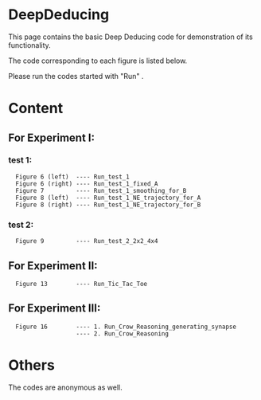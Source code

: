 # DeepDeducing
This page contains the basic Deep Deducing code for demonstration of its functionality.

The code corresponding to each figure is listed below.

Please run the codes started with "Run" .

# Content


## For Experiment I:

 ### test 1:

      Figure 6 (left)  ---- Run_test_1
      Figure 6 (right) ---- Run_test_1_fixed_A
      Figure 7         ---- Run_test_1_smoothing_for_B
      Figure 8 (left)  ---- Run_test_1_NE_trajectory_for_A
      Figure 8 (right) ---- Run_test_1_NE_trajectory_for_B

 ### test 2:

      Figure 9         ---- Run_test_2_2x2_4x4

## For Experiment II:

      Figure 13        ---- Run_Tic_Tac_Toe

## For Experiment III:

      Figure 16        ---- 1. Run_Crow_Reasoning_generating_synapse
                       ---- 2. Run_Crow_Reasoning

# Others
The codes are anonymous as well.
